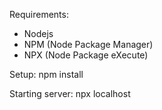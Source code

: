 Requirements: 

* Nodejs
* NPM (Node Package Manager)
* NPX (Node Package eXecute)

Setup:
npm install

Starting server:
npx localhost